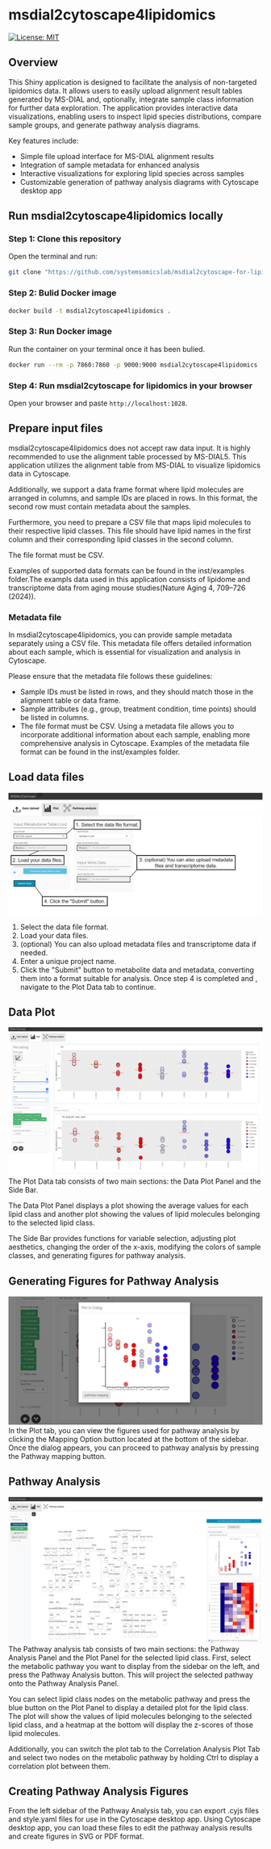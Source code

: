 # msdial2cytoscape4lipidomics

<!-- badges: start -->
[![License: MIT](https://img.shields.io/badge/License-MIT-yellow.svg)](https://opensource.org/licenses/MIT)


<!-- badges: end -->

## Overview

This Shiny application is designed to facilitate the analysis of non-targeted lipidomics data. It allows users to easily upload alignment result tables generated by MS-DIAL and, optionally, integrate sample class information for further data exploration. The application provides interactive data visualizations, enabling users to inspect lipid species distributions, compare sample groups, and generate pathway analysis diagrams.

Key features include:

- Simple file upload interface for MS-DIAL alignment results
- Integration of sample metadata for enhanced analysis
- Interactive visualizations for exploring lipid species across samples
- Customizable generation of pathway analysis diagrams with Cytoscape desktop app



## Run msdial2cytoscape4lipidomics locally

### Step 1: Clone this repository

Open the terminal and run:

``` bash
git clone "https://github.com/systemsomicslab/msdial2cytoscape-for-lipidomics.git"
```

### Step 2: Bulid Docker image

``` bash
docker build -t msdial2cytoscape4lipidomics .
```

### Step 3: Run Docker image

Run the container on your terminal once it has been bulied.

``` bash
docker run --rm -p 7860:7860 -p 9000:9000 msdial2cytoscape4lipidomics
```

### Step 4: Run msdial2cytoscape for lipidomics in your browser

Open your browser and paste `http://localhost:1028`. 

## Prepare input files
msdial2cytoscape4lipidomics does not accept raw data input. It is highly recommended to use the alignment table processed by MS-DIAL5. This application utilizes the alignment table from MS-DIAL to visualize lipidomics data in Cytoscape.

Additionally, we support a data frame format where lipid molecules are arranged in columns, and sample IDs are placed in rows. In this format, the second row must contain metadata about the samples. 

Furthermore, you need to prepare a CSV file that maps lipid molecules to their respective lipid classes. This file should have lipid names in the first column and their corresponding lipid classes in the second column. 

The file format must be CSV.

Examples of supported data formats can be found in the inst/examples folder.The exampls data used in this application consists of lipidome and transcriptome data from aging mouse studies(Nature Aging 4, 709–726 (2024)).

### Metadata file
In msdial2cytoscape4lipidomics, you can provide sample metadata separately using a CSV file. This metadata file offers detailed information about each sample, which is essential for visualization and analysis in Cytoscape.

Please ensure that the metadata file follows these guidelines:

- Sample IDs must be listed in rows, and they should match those in the alignment table or data frame.
- Sample attributes (e.g., group, treatment condition, time points) should be listed in columns.
- The file format must be CSV.
Using a metadata file allows you to incorporate additional information about each sample, enabling more comprehensive analysis in Cytoscape. Examples of the metadata file format can be found in the inst/examples folder.

## Load data files
![Data upload](inst/www/DataUpload.png?raw=true "Data upload")
1. Select the data file format.
2. Load your data files.
3. (optional) You can also upload metadata files and transcriptome data if needed.
4. Enter a unique project name.
5. Click the "Submit" button to metabolite data and metadata, converting them into a format suitable for analysis.
Once step 4 is completed and , navigate to the Plot Data tab to continue.

## Data Plot
![Data plot](inst/www/DataPlot.png?raw=true "Data plot")
The Plot Data tab consists of two main sections: the Data Plot Panel and the Side Bar.

The Data Plot Panel displays a plot showing the average values for each lipid class and another plot showing the values of lipid molecules belonging to the selected lipid class.
 
The Side Bar provides functions for variable selection, adjusting plot aesthetics, changing the order of the x-axis, modifying the colors of sample classes, and generating figures for pathway analysis. 

## Generating Figures for Pathway Analysis
![Plot dialog](inst/www/PlotDialog.png?raw=true "Plot dialog")
In the Plot tab, you can view the figures used for pathway analysis by clicking the Mapping Option button located at the bottom of the sidebar. Once the dialog appears, you can proceed to pathway analysis by pressing the Pathway mapping button.

## Pathway Analysis
![Patheay analysis](inst/www/PathwayAnalysis.png?raw=true "Pathway analysis")
The Pathway analysis tab consists of two main sections: the Pathway Analysis Panel and the Plot Panel for the selected lipid class. 
First, select the metabolic pathway you want to display from the sidebar on the left, and press the Pathway Analysis button. This will project the selected pathway onto the Pathway Analysis Panel.

You can select lipid class nodes on the metabolic pathway and press the blue button on the Plot Panel to display a detailed plot for the lipid class. The plot will show the values of lipid molecules belonging to the selected lipid class, and a heatmap at the bottom will display the z-scores of those lipid molecules.

Additionally, you can switch the plot tab to the Correlation Analysis Plot Tab and select two nodes on the metabolic pathway by holding Ctrl to display a correlation plot between them.

## Creating Pathway Analysis Figures
From the left sidebar of the Pathway Analysis tab, you can export .cyjs files and style.yaml files for use in the Cytoscape desktop app. Using Cytoscape desktop app, you can load these files to edit the pathway analysis results and create figures in SVG or PDF format.
